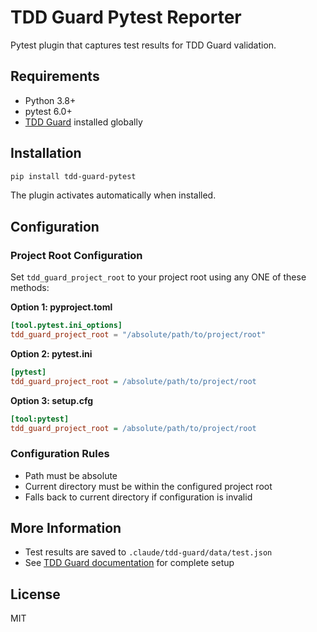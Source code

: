 # TDD Guard Pytest Reporter

Pytest plugin that captures test results for TDD Guard validation.

## Requirements

- Python 3.8+
- pytest 6.0+
- [TDD Guard](https://github.com/nizos/tdd-guard) installed globally

## Installation

```bash
pip install tdd-guard-pytest
```

The plugin activates automatically when installed.

## Configuration

### Project Root Configuration

Set `tdd_guard_project_root` to your project root using any ONE of these methods:

**Option 1: pyproject.toml**

```toml
[tool.pytest.ini_options]
tdd_guard_project_root = "/absolute/path/to/project/root"
```

**Option 2: pytest.ini**

```ini
[pytest]
tdd_guard_project_root = /absolute/path/to/project/root
```

**Option 3: setup.cfg**

```ini
[tool:pytest]
tdd_guard_project_root = /absolute/path/to/project/root
```

### Configuration Rules

- Path must be absolute
- Current directory must be within the configured project root
- Falls back to current directory if configuration is invalid

## More Information

- Test results are saved to `.claude/tdd-guard/data/test.json`
- See [TDD Guard documentation](https://github.com/nizos/tdd-guard) for complete setup

## License

MIT
